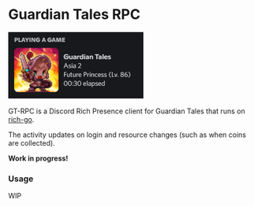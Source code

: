 # Guardian Tales RPC

<img src="docs/thumbnail.png">

GT-RPC is a Discord Rich Presence client for Guardian Tales that runs on [rich-go](https://github.com/hugolgst/rich-go).

The activity updates on login and resource changes (such as when coins are collected).

**Work in progress!**
### Usage

WIP